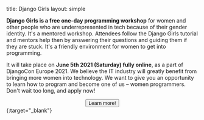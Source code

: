 title: Django Girls
layout: simple

**Django Girls is a free one-day programming workshop** for women and other people who are underrepresented in tech because of their gender identity. It's a mentored workshop. Attendees follow the Django Girls tutorial and mentors help then by answering their questions and guiding them if they are stuck. It's a friendly environment for women to get into programming.

It will take place on **June 5th 2021 (Saturday) fully online**, as a part of DjangoCon Europe 2021. We believe the IT industry will greatly benefit from bringing more women into technology. We want to give you an opportunity to learn how to program and become one of us – women programmers. Don't wait too long, and apply now!

[<center><button class="btn">Learn more!</button></center>](https://djangogirls.org/porto/){:target="_blank"}
